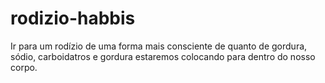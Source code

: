 # rodizio-habbis
Ir para um rodízio de uma forma mais consciente de quanto de gordura, sódio, carboidatros e gordura estaremos colocando para dentro do nosso corpo.
